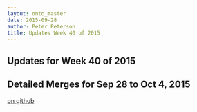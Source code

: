 ```yaml
---
layout: onto_master
date: 2015-09-28
author: Peter Peterson
title: Updates Week 40 of 2015
---
```

Updates for Week 40 of 2015
---------------------------

Detailed Merges for Sep 28 to Oct 4, 2015
-----------------------------------------
[on github](https://github.com/mantidproject/mantid/pulls?q=is%3Apr+merged%3A2015-09-29..2015-10-04)

